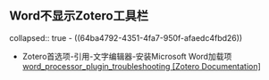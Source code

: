 ## Word不显示Zotero工具栏
collapsed:: true
	- ((64ba4792-4351-4fa7-950f-afaedc4fbd26))
- Zotero首选项-引用-文字编辑器-安装Microsoft Word加载项 [word_processor_plugin_troubleshooting [Zotero Documentation]](https://www.zotero.org/support/word_processor_plugin_troubleshooting#zotero_toolbar_doesn_t_appear)